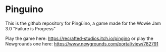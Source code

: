 # Pinguino

This is the github repository for Pingüino, a game made for the Wowie Jam 3.0 "Failure is Progress"

Play the game here: https://recrafted-studios.itch.io/pingino
or play the Newgrounds one here: https://www.newgrounds.com/portal/view/782791
